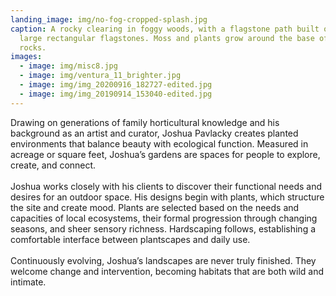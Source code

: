 ```yaml
---
landing_image: img/no-fog-cropped-splash.jpg
caption: A rocky clearing in foggy woods, with a flagstone path built out of
  large rectangular flagstones. Moss and plants grow around the base of piled
  rocks.
images:
  - image: img/misc8.jpg
  - image: img/ventura_11_brighter.jpg
  - image: img/img_20200916_182727-edited.jpg
  - image: img/img_20190914_153040-edited.jpg
---
```

Drawing on generations of family horticultural knowledge and his background as an artist and curator, Joshua Pavlacky creates planted environments that balance beauty with ecological function. Measured in acreage or square feet, Joshua’s gardens are spaces for people to explore, create, and connect.\
\
Joshua works closely with his clients to discover their functional needs and desires for an outdoor space. His designs begin with plants, which structure the site and create mood. Plants are selected based on the needs and capacities of local ecosystems, their formal progression through changing seasons, and sheer sensory richness. Hardscaping follows, establishing a comfortable interface between plantscapes and daily use.\
\
Continuously evolving, Joshua’s landscapes are never truly finished. They welcome change and intervention, becoming habitats that are both wild and intimate.